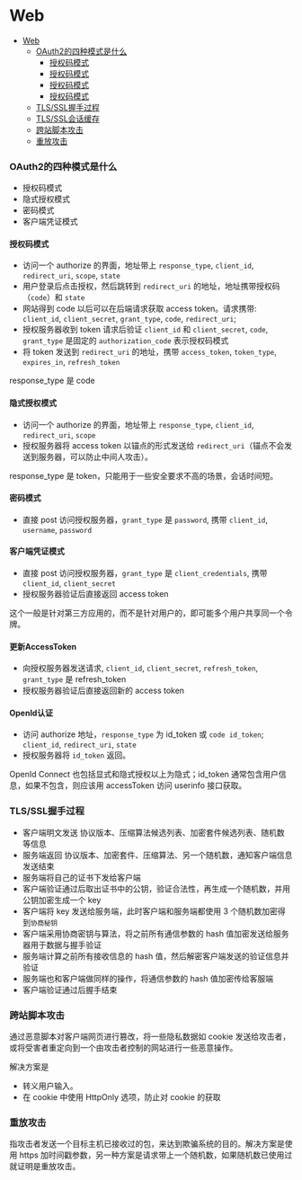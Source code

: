# Web

- [Web](#Web)
  - [OAuth2的四种模式是什么](#OAuth2的四种模式是什么)
    - [授权码模式](#授权码模式)
    - [授权码模式](#隐式授权模式)
    - [授权码模式](#密码模式)
    - [授权码模式](#客户端凭证模式)
  - [TLS/SSL握手过程](#tlsssl握手过程)
  - [TLS/SSL会话缓存](#tlsssl会话缓存)
  - [跨站脚本攻击](#跨站脚本攻击)
  - [重放攻击](#重放攻击)

### OAuth2的四种模式是什么
- 授权码模式
- 隐式授权模式
- 密码模式
- 客户端凭证模式

#### 授权码模式
- 访问一个 authorize 的界面，地址带上 `response_type`, `client_id`, `redirect_uri`, `scope`, `state`
- 用户登录后点击授权，然后跳转到 `redirect_uri` 的地址，地址携带授权码（`code`）和 `state`
- 网站得到 code 以后可以在后端请求获取 access token。请求携带: `client_id`, `client_secret`, `grant_type`, `code`, `redirect_uri`; 
- 授权服务器收到 token 请求后验证 `client_id` 和 `client_secret`, `code`, `grant_type` 是固定的 `authorization_code` 表示授权码模式
- 将 token 发送到 `redirect_uri` 的地址，携带 `access_token`, `token_type`, `expires_in`, `refresh_token`

response_type 是 code

#### 隐式授权模式
- 访问一个 authorize 的界面，地址带上 `response_type`, `client_id`, `redirect_uri`, `scope`
- 授权服务器将 access token 以锚点的形式发送给 `redirect_uri`（锚点不会发送到服务器，可以防止中间人攻击）。

response_type 是 token，只能用于一些安全要求不高的场景，会话时间短。

#### 密码模式
- 直接 post 访问授权服务器，`grant_type` 是 `password`, 携带 `client_id`, `username`, `password`

#### 客户端凭证模式
- 直接 post 访问授权服务器，`grant_type` 是 `client_credentials`, 携带 `client_id`, `client_secret`
- 授权服务器验证后直接返回 access token

这个一般是针对第三方应用的，而不是针对用户的，即可能多个用户共享同一个令牌。

#### 更新AccessToken
- 向授权服务器发送请求, `client_id`, `client_secret`, `refresh_token`, `grant_type` 是 refresh_token
- 授权服务器验证后直接返回新的 access token

#### OpenId认证
- 访问 authorize 地址，`response_type` 为 id_token 或 `code id_token`; `client_id`, `redirect_uri`, `state`
- 授权服务器将 `id_token` 返回。

OpenId Connect 也包括显式和隐式授权以上为隐式；id_token 通常包含用户信息，如果不包含，则应该用 accessToken 访问 userinfo 接口获取。

### TLS/SSL握手过程
- 客户端明文发送 协议版本、压缩算法候选列表、加密套件候选列表、随机数 等信息
- 服务端返回 协议版本、加密套件、压缩算法、另一个随机数，通知客户端信息发送结束
- 服务端将自己的证书下发给客户端
- 客户端验证通过后取出证书中的公钥，验证合法性，再生成一个随机数，并用公钥加密生成一个 key
- 客户端将 key 发送给服务端，此时客户端和服务端都使用 3 个随机数加密得到`协商秘钥`
- 客户端采用协商密钥与算法，将之前所有通信参数的 hash 值加密发送给服务器用于数据与握手验证
- 服务端计算之前所有接收信息的 hash 值，然后解密客户端发送的验证信息并验证
- 服务端也和客户端做同样的操作，将通信参数的 hash 值加密传给客服端
- 客户端验证通过后握手结束

### 跨站脚本攻击
通过恶意脚本对客户端网页进行篡改，将一些隐私数据如 cookie 发送给攻击者，或将受害者重定向到一个由攻击者控制的网站进行一些恶意操作。

解决方案是
- 转义用户输入。
- 在 cookie 中使用 HttpOnly 选项，防止对 cookie 的获取

### 重放攻击
指攻击者发送一个目标主机已接收过的包，来达到欺骗系统的目的。解决方案是使用 https 加时间戳参数，另一种方案是请求带上一个随机数，如果随机数已使用过就证明是重放攻击。
